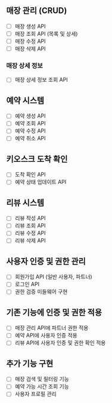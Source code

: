 ## 매장 관리 (CRUD)

- [ ] 매장 생성 API
- [ ] 매장 조회 API (목록 및 상세)
- [ ] 매장 수정 API
- [ ] 매장 삭제 API

### 매장 상세 정보

- [ ] 매장 상세 정보 조회 API

## 예약 시스템

- [ ] 예약 생성 API
- [ ] 예약 조회 API
- [ ] 예약 수정 API
- [ ] 예약 취소 API

## 키오스크 도착 확인

- [ ] 도착 확인 API
- [ ] 예약 상태 업데이트 API

## 리뷰 시스템

- [ ] 리뷰 작성 API
- [ ] 리뷰 조회 API
- [ ] 리뷰 수정 API
- [ ] 리뷰 삭제 API

## 사용자 인증 및 권한 관리

- [ ] 회원가입 API (일반 사용자, 파트너)
- [ ] 로그인 API
- [ ] 권한 검증 미들웨어 구현

## 기존 기능에 인증 및 권한 적용

- [ ] 매장 관리 API에 파트너 권한 적용
- [ ] 예약 API에 사용자 인증 적용
- [ ] 리뷰 API에 사용자 인증 및 권한 확인 적용

## 추가 기능 구현

- [ ] 매장 검색 및 필터링 기능
- [ ] 예약 가능 시간 조회 기능
- [ ] 사용자 프로필 관리
